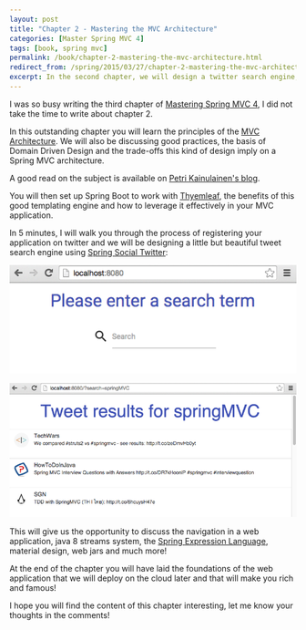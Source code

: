 ```yaml
---
layout: post
title: "Chapter 2 - Mastering the MVC Architecture"
categories: [Master Spring MVC 4]
tags: [book, spring mvc]
permalink: /book/chapter-2-mastering-the-mvc-architecture.html
redirect_from: /spring/2015/03/27/chapter-2-mastering-the-mvc-architecture.html
excerpt: In the second chapter, we will design a twitter search engine, learning the principles of MVC and DDD along the way.
---
```


I was so busy writing the third chapter of [Mastering Spring MVC 4](/mastering-spring-mvc4.html), I did not take the time to write about chapter 2.

In this outstanding chapter you will learn the principles of the [MVC Architecture](http://en.wikipedia.org/wiki/Model%E2%80%93view%E2%80%93controller).
We will also be discussing good practices, the basis of Domain Driven Design and the trade-offs this kind of design imply on a Spring MVC architecture.

A good read on the subject is available on [Petri Kainulainen's blog](http://www.petrikainulainen.net/software-development/design/the-biggest-flaw-of-spring-web-applications/).

You will then set up Spring Boot to work with  [Thyemleaf](http://docs.spring.io/spring/docs/current/spring-framework-reference/html/expressions.html), the benefits of this good templating engine and how to leverage it effectively in your
MVC application.

In 5 minutes, I will walk you through the process of registering your application on twitter and we will be designing a little but beautiful
tweet search engine using [Spring Social Twitter](http://projects.spring.io/spring-social-twitter/):

![Search](/assets/images/book/chap2-1.png "Search field")

![Results](/assets/images/book/chap2-2.png "Results")

This will give us the opportunity to discuss the navigation in a web application, java 8 streams system, the [Spring Expression Language](http://docs.spring.io/spring/docs/current/spring-framework-reference/html/expressions.html),
material design, web jars and much more!

At the end of the chapter you will have laid the foundations of the web application that we will deploy on the cloud later and that will make you rich and famous!

I hope you will find the content of this chapter interesting, let me know your thoughts in the comments!
